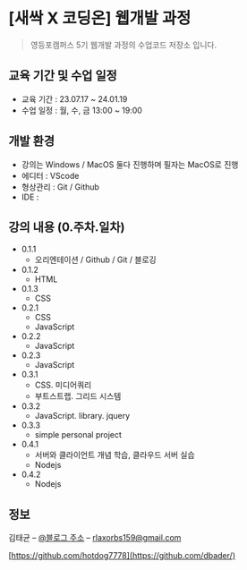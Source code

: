 # [새싹 X 코딩온] 웹개발 과정

> 영등포캠퍼스 5기 웹개발 과정의 수업코드 저장소 입니다.

## 교육 기간 및 수업 일정

- 교육 기간 : 23.07.17 ~ 24.01.19
- 수업 일정 : 월, 수, 금 13:00 ~ 19:00

## 개발 환경

- 강의는 Windows / MacOS 둘다 진행하며 필자는 MacOS로 진행
- 에디터 : VScode
- 형상관리 : Git / Github
- IDE :

## 강의 내용 (0.주차.일차)

- 0.1.1
  - 오리엔테이션 / Github / Git / 블로깅
- 0.1.2
  - HTML
- 0.1.3
  - CSS
- 0.2.1
  - CSS
  - JavaScript
- 0.2.2
  - JavaScript
- 0.2.3
  - JavaScript
- 0.3.1
  - CSS. 미디어쿼리
  - 부트스트랩. 그리드 시스템
- 0.3.2
  - JavaScript. library. jquery
- 0.3.3
  - simple personal project
- 0.4.1
  - 서버와 클라이언트 개념 학습, 클라우드 서버 실습
  - Nodejs
- 0.4.2
  - Nodejs

## 정보

김태균 – [@블로그 주소](https://dksl00.tistory.com/) – rlaxorbs159@gmail.com

[https://github.com/hotdog7778](https://github.com/dbader/)
